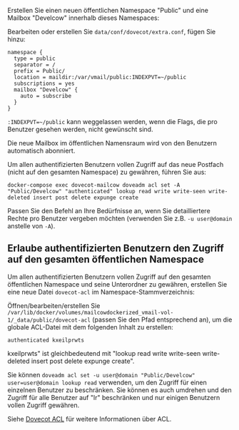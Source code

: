 Erstellen Sie einen neuen öffentlichen Namespace "Public" und eine Mailbox "Develcow" innerhalb dieses Namespaces:

Bearbeiten oder erstellen Sie `data/conf/dovecot/extra.conf`, fügen Sie hinzu:

```
namespace {
  type = public
  separator = /
  prefix = Public/
  location = maildir:/var/vmail/public:INDEXPVT=~/public
  subscriptions = yes
  mailbox "Develcow" {
    auto = subscribe
  }
}
```

`:INDEXPVT=~/public` kann weggelassen werden, wenn die Flags, die pro Benutzer gesehen werden, nicht gewünscht sind.

Die neue Mailbox im öffentlichen Namensraum wird von den Benutzern automatisch abonniert.

Um allen authentifizierten Benutzern vollen Zugriff auf das neue Postfach (nicht auf den gesamten Namespace) zu gewähren, führen Sie aus:

```
docker-compose exec dovecot-mailcow doveadm acl set -A "Public/Develcow" "authenticated" lookup read write write-seen write-deleted insert post delete expunge create
```

Passen Sie den Befehl an Ihre Bedürfnisse an, wenn Sie detailliertere Rechte pro Benutzer vergeben möchten (verwenden Sie z.B. `-u user@domain` anstelle von `-A`).

## Erlaube authentifizierten Benutzern den Zugriff auf den gesamten öffentlichen Namespace

Um allen authentifizierten Benutzern vollen Zugriff auf den gesamten öffentlichen Namespace und seine Unterordner zu gewähren, erstellen Sie eine neue Datei `dovecot-acl` im Namespace-Stammverzeichnis:

Öffnen/bearbeiten/erstellen Sie `/var/lib/docker/volumes/mailcowdockerized_vmail-vol-1/_data/public/dovecot-acl` (passen Sie den Pfad entsprechend an), um die globale ACL-Datei mit dem folgenden Inhalt zu erstellen:

```
authenticated kxeilprwts
```

kxeilprwts" ist gleichbedeutend mit "lookup read write write-seen write-deleted insert post delete expunge create".

Sie können `doveadm acl set -u user@domain "Public/Develcow" user=user@domain lookup read` verwenden, um den Zugriff für einen einzelnen Benutzer zu beschränken. Sie können es auch umdrehen und den Zugriff für alle Benutzer auf "lr" beschränken und nur einigen Benutzern vollen Zugriff gewähren.

Siehe [Dovecot ACL](https://doc.dovecot.org/settings/plugin/acl/) für weitere Informationen über ACL.

